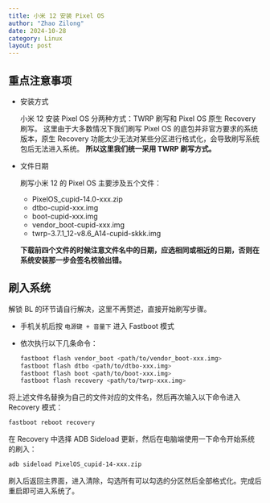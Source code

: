 ```yaml
---
title: 小米 12 安装 Pixel OS 
author: "Zhao Zilong"
date: 2024-10-28
category: Linux
layout: post
---
```


## 重点注意事项

- 安装方式

  小米 12 安装 Pixel OS 分两种方式：TWRP 刷写和 Pixel OS 原生 Recovery 刷写。
  这里由于大多数情况下我们刷写 Pixel OS 的底包并非官方要求的系统版本，原生 Recovery 功能太少无法对某些分区进行格式化，会导致刷写系统包后无法进入系统。
  **所以这里我们统一采用 TWRP 刷写方式。**

- 文件日期

  刷写小米 12 的 Pixel OS 主要涉及五个文件：

  - PixelOS_cupid-14.0-xxx.zip
  - dtbo-cupid-xxx.img
  - boot-cupid-xxx.img
  - vendor_boot-cupid-xxx.img
  - twrp-3.7.1_12-v8.6_A14-cupid-skkk.img

  **下载前四个文件的时候注意文件名中的日期，应选相同或相近的日期，否则在系统安装那一步会签名校验出错。**

## 刷入系统

解锁 BL 的环节请自行解决，这里不再赘述，直接开始刷写步骤。

- 手机关机后按 `电源键 + 音量下` 进入 Fastboot 模式
- 依次执行以下几条命令：

  ```bash
  fastboot flash vendor_boot <path/to/vendor_boot-xxx.img>
  fastboot flash dtbo <path/to/dtbo-xxx.img>
  fastboot flash boot <path/to/boot-xxx.img>
  fastboot flash recovery <path/to/twrp-xxx.img>
  ```

将上述文件名替换为自己的文件对应的文件名，然后再次输入以下命令进入 Recovery 模式：

```bash
fastboot reboot recovery
```

在 Recovery 中选择 ADB Sideload 更新，然后在电脑端使用一下命令开始系统的刷入：

```bash
adb sideload PixelOS_cupid-14-xxx.zip
```

刷入后返回主界面，进入清除，勾选所有可以勾选的分区然后全部格式化。完成后重启即可进入系统了。
